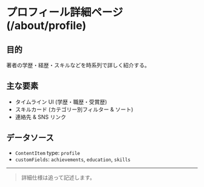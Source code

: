 # プロフィール詳細ページ (/about/profile)

## 目的

著者の学歴・経歴・スキルなどを時系列で詳しく紹介する。

## 主な要素

- タイムライン UI (学歴・職歴・受賞歴)
- スキルカード (カテゴリー別フィルター & ソート)
- 連絡先 & SNS リンク

## データソース

- `ContentItem` type: `profile`
- `customFields`: `achievements`, `education`, `skills`

---

> 詳細仕様は追って記述します。

